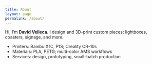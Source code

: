 ```yaml
---
title: About
layout: page
permalink: /about/
---
```

Hi, I’m **David Velleca**. I design and 3D-print custom pieces: lightboxes, coasters, signage, and more.

- Printers: Bambu X1C, P1S; Creality CR-10s  
- Materials: PLA, PETG; multi-color AMS workflows  
- Services: design, prototyping, small-batch production